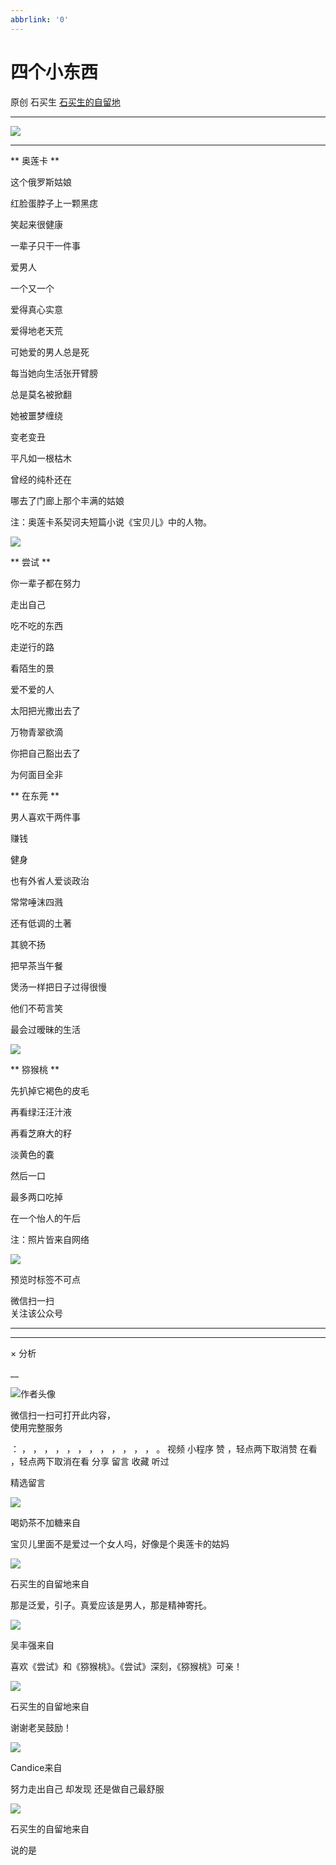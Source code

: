 ```yaml
---
abbrlink: '0'
---
```

#  四个小东西

原创  石买生  [ 石买生的自留地 ](javascript:void\(0\);)

__ _ _ _ _

![](https://mmbiz.qpic.cn/mmbiz_jpg/hVNLue76EhicUiaBMl2eicaKHZsmRnLQSPBNfXXcOFn7lpBXf2VrwUYGAy2OZCw0QibQA5Qe2CMZ7HoqoSt3RgUGibw/0?wx_fmt=jpeg)

****

** 奥莲卡  **

这个俄罗斯姑娘

红脸蛋脖子上一颗黑痣

笑起来很健康

一辈子只干一件事

爱男人

一个又一个

爱得真心实意

爱得地老天荒

可她爱的男人总是死

每当她向生活张开臂膀

总是莫名被掀翻

她被噩梦缠绕

变老变丑

平凡如一根枯木

曾经的纯朴还在

哪去了门廊上那个丰满的姑娘

注：奥莲卡系契诃夫短篇小说《宝贝儿》中的人物。

![](https://mmbiz.qpic.cn/mmbiz_jpg/hVNLue76EhicUiaBMl2eicaKHZsmRnLQSPBYg0f472iaNbhVMaib48pzDsOyYV60bfCkfL3HTLJ0Rt2sSWknnkEcxZQ/0?wx_fmt=jpeg)

  

** 尝试  **

你一辈子都在努力

走出自己

吃不吃的东西

走逆行的路

看陌生的景

爱不爱的人

太阳把光撒出去了

万物青翠欲滴

你把自己豁出去了

为何面目全非

** 在东莞  **

男人喜欢干两件事

赚钱

健身

也有外省人爱谈政治

常常唾沫四溅

还有低调的土著

其貌不扬

把早茶当午餐

煲汤一样把日子过得很慢

他们不苟言笑

最会过暧昧的生活

![](https://mmbiz.qpic.cn/mmbiz_jpg/hVNLue76EhicUiaBMl2eicaKHZsmRnLQSPBkpM7lkaIxqfzPMD3DG1RkJkbfwlsnQ1Nq7GVA4dk2cy4AELBibDLLtw/0?wx_fmt=jpeg)

** 猕猴桃  **

先扒掉它褐色的皮毛

再看绿汪汪汁液

再看芝麻大的籽

淡黄色的嚢

然后一口

最多两口吃掉

在一个怡人的午后

  

注：照片皆来自网络

  

![](https://mmbiz.qpic.cn/mmbiz_jpg/hVNLue76Ehiclr5QRU9UwaTXjr1ekkxmHtDVxVRcshXhPZQ7Fmu3y5fFtzuy0O0wfCCuU9yWZZncBXY3zibIWNaA/0?wx_fmt=jpeg)

  

预览时标签不可点

微信扫一扫  
关注该公众号





****



****



×  分析

__

![作者头像](http://mmbiz.qpic.cn/mmbiz_png/hVNLue76EhibricgkQZeT964ria54dgJkqVBX9ibyvn7PmGOltlupHdVshOibeQZDSypqiaIBNKdw8cwXfXfBZkPVgVg/0?wx_fmt=png)

微信扫一扫可打开此内容，  
使用完整服务

：  ，  ，  ，  ，  ，  ，  ，  ，  ，  ，  ，  ，  。  视频  小程序  赞  ，轻点两下取消赞  在看  ，轻点两下取消在看
分享  留言  收藏  听过

精选留言

![](http://wx.qlogo.cn/mmopen/Tk1iciaI19LTanYHMEs1U75jRrg5UyruD4zV9GcCwib6MOW5jfTfTgBwZfF6Z28GteAyOKAmdkUK3Ek3CKMq25Eq8mjUaaqMfk8A7ib9eM5u0vRqtY8Cnk1Wv64WiccOAr547/64)

喝奶茶不加糖来自

宝贝儿里面不是爱过一个女人吗，好像是个奥莲卡的姑妈

![](http://wx.qlogo.cn/mmhead/Q3auHgzwzM4ELPv9zSiaIDouClt0fOcfibXKFibPXptvGvnLVF6qUCyQg/64)

石买生的自留地来自

那是泛爱，引子。真爱应该是男人，那是精神寄托。

![](http://wx.qlogo.cn/mmopen/0csZtXb7CRWfKb2ib2riaRcHiaQdvbBFSo5XzgvJrfjPJqNiaicTNroH1HOWI7wMyLsqSDor6UK81ck8ibgnPenTwzA2ukl0oRQrMp/64)

吴丰强来自

喜欢《尝试》和《猕猴桃》。《尝试》深刻，《猕猴桃》可亲！

![](http://wx.qlogo.cn/mmhead/Q3auHgzwzM4ELPv9zSiaIDouClt0fOcfibXKFibPXptvGvnLVF6qUCyQg/64)

石买生的自留地来自

谢谢老吴鼓励！

![](http://wx.qlogo.cn/mmopen/qE9MKluetOnmAnQWia9FFibCIZom41exwicSklLJRUzuyjicTqZ3BDt5tzLssnamb27VrIUZjOhWibfic7n4f8M0UEiazFPIMoyQXo0MywqfhobSHR3NibaMDIxS025Kwoj3T5zq/64)

Candice来自

努力走出自己 却发现 还是做自己最舒服

![](http://wx.qlogo.cn/mmhead/Q3auHgzwzM4ELPv9zSiaIDouClt0fOcfibXKFibPXptvGvnLVF6qUCyQg/64)

石买生的自留地来自

说的是

